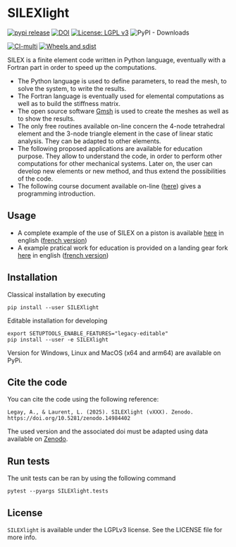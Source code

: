 # SILEXlight

 [![pypi release](https://img.shields.io/pypi/v/SILEXlight.svg)](https://test.pypi.org/project/SILEXlight/)  [![DOI](https://zenodo.org/badge/doi/10.5281/zenodo.14984402.svg)](http://dx.doi.org/10.5281/zenodo.14984402) [![License: LGPL v3](https://img.shields.io/badge/License-LGPL_v3-blue.svg)](https://www.gnu.org/licenses/lgpl-3.0) ![PyPI - Downloads](https://img.shields.io/pypi/dm/SILEXlight)

[![CI-multi](https://github.com/luclaurent/SILEX-light/actions/workflows/CI-multi.yml/badge.svg)](https://github.com/luclaurent/SILEX-light/actions/workflows/CI-multi.yml)  [![Wheels and sdist](https://github.com/luclaurent/SILEX-light/actions/workflows/CI-build-release.yml/badge.svg)](https://github.com/luclaurent/SILEX-light/actions/workflows/CI-build-release.yml)

SILEX is a finite element code written in Python language, eventually with a Fortran part in order to speed up the computations.
    
*   The Python language is used to define parameters, to read the mesh, to solve the system, to write the results.  
*   The Fortran language is eventually used for elemental computations as well as to build the stiffness matrix.  
*   The open source software [Gmsh](http://www.geuz.org/gmsh/) is used to create the meshes as well as to show the results.  
*   The only free routines available on-line concern the 4-node tetrahedral element and the 3-node triangle element in the case of linear static analysis. They can be adapted to other elements.  
*   The following proposed applications are available for education purpose. They allow to understand the code, in order to perform other computations for other mechanical systems. Later on, the user can develop new elements or new method, and thus extend the possibilities of the code.  
*   The following course document available on-line ([here](http://antoinelegay.free.fr/Cours-programmation-english.pdf)) gives a programming introduction.
## Usage

* A complete example of the use of SILEX on a piston is available [here](calculs/piston_readme.md) in english ([french version](calculs/piston_readme_fr.md))
* A example pratical work for education is provided on a landing gear fork [here](calculs/fork_readme.md) in english ([french version](calculs/fork_readme_fr.md))

## Installation
Classical installation by executing

    pip install --user SILEXlight

Editable installation for developing

    export SETUPTOOLS_ENABLE_FEATURES="legacy-editable"
    pip install --user -e SILEXlight

Version for Windows, Linux and MacOS (x64 and arm64) are available on PyPi.

## Cite the code

You can cite the code using the following reference:

    Legay, A., & Laurent, L. (2025). SILEXlight (vXXX). Zenodo. https://doi.org/10.5281/zenodo.14984402

The used version and the associated doi must be adapted using data available on [Zenodo](https://doi.org/10.5281/zenodo.14984402).

## Run tests

The unit tests can be ran by using the following command

    pytest --pyargs SILEXlight.tests  

## License

`SILEXlight` is available under the LGPLv3 license. See the LICENSE file for more info.